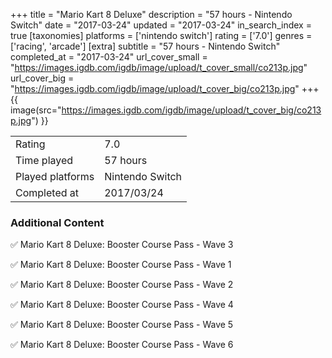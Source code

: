 +++
title = "Mario Kart 8 Deluxe"
description = "57 hours - Nintendo Switch"
date = "2017-03-24"
updated = "2017-03-24"
in_search_index = true
[taxonomies]
platforms = ['nintendo switch']
rating = ['7.0']
genres = ['racing', 'arcade']
[extra]
subtitle = "57 hours - Nintendo Switch"
completed_at = "2017-03-24"
url_cover_small = "https://images.igdb.com/igdb/image/upload/t_cover_small/co213p.jpg"
url_cover_big = "https://images.igdb.com/igdb/image/upload/t_cover_big/co213p.jpg"
+++
{{ image(src="https://images.igdb.com/igdb/image/upload/t_cover_big/co213p.jpg") }}

|              |            |
| ------------ | ---------- |
| Rating       | 7.0 |
| Time played  | 57 hours |
| Played platforms    | Nintendo Switch |
| Completed at | 2017/03/24 |



### Additional Content


✅ Mario Kart 8 Deluxe: Booster Course Pass - Wave 3

✅ Mario Kart 8 Deluxe: Booster Course Pass - Wave 1

✅ Mario Kart 8 Deluxe: Booster Course Pass - Wave 2

✅ Mario Kart 8 Deluxe: Booster Course Pass - Wave 4

✅ Mario Kart 8 Deluxe: Booster Course Pass - Wave 5

✅ Mario Kart 8 Deluxe: Booster Course Pass - Wave 6
